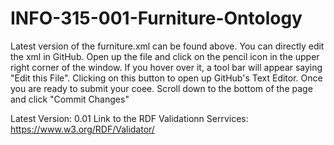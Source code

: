 # INFO-315-001-Furniture-Ontology

Latest version of the furniture.xml can be found above. You can directly edit the xml in GitHub. Open up the file and click on the pencil icon in the upper right corner of the window. If you hover over it, a tool bar will appear saying "Edit this File". Clicking on this button to open up GitHub's Text Editor.
Once you are ready to submit your coee. Scroll down to the bottom of the page and click "Commit Changes" 

Latest Version: 0.01
Link to the RDF Validationn Serrvices: https://www.w3.org/RDF/Validator/

